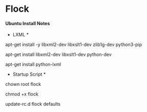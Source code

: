 # Flock

#### Ubuntu Install Notes

* LXML *

apt-get install -y libxml2-dev libxslt1-dev zlib1g-dev python3-pip

apt-get install libxml2-dev libxslt1-dev python-dev

apt-get install python-lxml


* Startup Script *

chown root flock

chmod +x flock

 update-rc.d flock defaults
 
